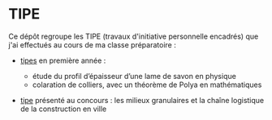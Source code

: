 # TIPE
Ce dépôt regroupe les TIPE (travaux d'initiative personnelle encadrés) que j'ai effectués au cours de ma classe préparatoire :

- [tipes](tipe_1a)  en  première année :
    - étude du profil d’épaisseur d’une lame de savon en physique
    - colaration de colliers, avec un théorème de Polya en mathématiques
      
- [tipe](./tipe_2a) présenté au concours : les milieux granulaires et la chaîne logistique de la construction en ville
